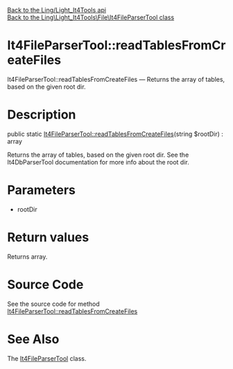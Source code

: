 [Back to the Ling/Light_It4Tools api](https://github.com/lingtalfi/Light_It4Tools/blob/master/doc/api/Ling/Light_It4Tools.md)<br>
[Back to the Ling\Light_It4Tools\File\It4FileParserTool class](https://github.com/lingtalfi/Light_It4Tools/blob/master/doc/api/Ling/Light_It4Tools/File/It4FileParserTool.md)


It4FileParserTool::readTablesFromCreateFiles
================



It4FileParserTool::readTablesFromCreateFiles — Returns the array of tables, based on the given root dir.




Description
================


public static [It4FileParserTool::readTablesFromCreateFiles](https://github.com/lingtalfi/Light_It4Tools/blob/master/doc/api/Ling/Light_It4Tools/File/It4FileParserTool/readTablesFromCreateFiles.md)(string $rootDir) : array




Returns the array of tables, based on the given root dir.
See the It4DbParserTool documentation for more info about the root dir.




Parameters
================


- rootDir

    


Return values
================

Returns array.








Source Code
===========
See the source code for method [It4FileParserTool::readTablesFromCreateFiles](https://github.com/lingtalfi/Light_It4Tools/blob/master/File/It4FileParserTool.php#L23-L33)


See Also
================

The [It4FileParserTool](https://github.com/lingtalfi/Light_It4Tools/blob/master/doc/api/Ling/Light_It4Tools/File/It4FileParserTool.md) class.



